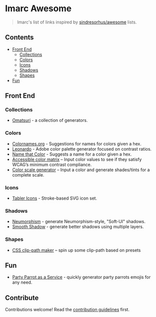 # Imarc Awesome

> Imarc's list of links inspired by [sindresorhus/awesome](https://github.com/sindresorhus/awesome) lists.


## Contents

- [Front End](#front-end)
  - [Collections](#collections)
  - [Colors](#colors)
  - [Icons](#icons)
  - [Shadows](#shadows)
  - [Shapes](#shapes)
- [Fun](#fun)


## Front End

### Collections

- [Omatsuri](https://omatsuri.app/) - a collection of generators.


### Colors

- [Colornames.org](https://colornames.org/) - Suggestions for names for colors given a hex.
- [Leonardo](https://leonardocolor.io/) - Adobe color palette generator focused on contrast ratios.
- [Name that Color](https://chir.ag/projects/name-that-color/) - Suggests a name for a color given a hex.
- [Accessible color matrix](https://contrast-grid.eightshapes.com/) – Input color values to see if they satisfy WCAG’s minimum contrast compliance.
- [Color scale generator](https://hihayk.github.io/scale/) – Input a color and generate shades/tints for a complete scale.


### Icons

- [Tabler Icons](https://tablericons.com/) - Stroke-based SVG icon set.


### Shadows

- [Neumorphism](https://neumorphism.io/#940000) - generate Neumorphism-style, "Soft-UI" shadows.
- [Smooth Shadow](https://shadows.brumm.af/) - generate better shadows using multiple layers.


### Shapes
- [CSS clip-path maker](https://bennettfeely.com/clippy/) – spin up some clip-path based on presets


## Fun

- [Party Parrot as a Service](https://parrotify.github.io/) - quickly generator party parrots emojis for any need.


## Contribute

Contributions welcome! Read the [contribution guidelines](contributing.md) first.
